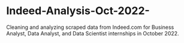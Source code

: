 # Indeed-Analysis-Oct-2022-
Cleaning and analyzing scraped data from Indeed.com for Business Analyst, Data Analyst, and Data Scientist internships in October 2022. 
